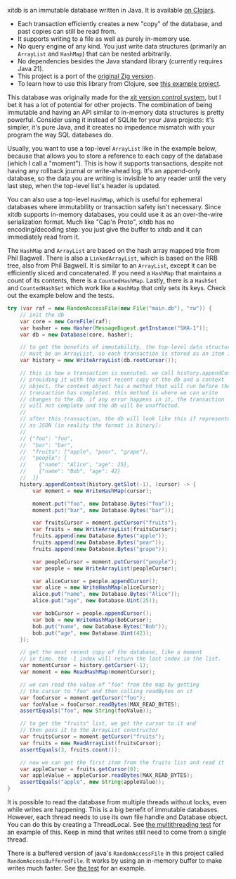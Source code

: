xitdb is an immutable database written in Java. It is available [on Clojars](https://clojars.org/io.github.radarroark/xitdb).

* Each transaction efficiently creates a new "copy" of the database, and past copies can still be read from.
* It supports writing to a file as well as purely in-memory use.
* No query engine of any kind. You just write data structures (primarily an `ArrayList` and `HashMap`) that can be nested arbitrarily.
* No dependencies besides the Java standard library (currently requires Java 21).
* This project is a port of the [original Zig version](https://github.com/radarroark/xitdb).
* To learn how to use this library from Clojure, see [this example project](https://github.com/radarroark/xitdb-clj-example).

This database was originally made for the [xit version control system](https://github.com/radarroark/xit), but I bet it has a lot of potential for other projects. The combination of being immutable and having an API similar to in-memory data structures is pretty powerful. Consider using it instead of SQLite for your Java projects: it's simpler, it's pure Java, and it creates no impedence mismatch with your program the way SQL databases do.

Usually, you want to use a top-level `ArrayList` like in the example below, because that allows you to store a reference to each copy of the database (which I call a "moment"). This is how it supports transactions, despite not having any rollback journal or write-ahead log. It's an append-only database, so the data you are writing is invisible to any reader until the very last step, when the top-level list's header is updated.

You can also use a top-level `HashMap`, which is useful for ephemeral databases where immutability or transaction safety isn't necessary. Since xitdb supports in-memory databases, you could use it as an over-the-wire serialization format. Much like "Cap'n Proto", xitdb has no encoding/decoding step: you just give the buffer to xitdb and it can immediately read from it.

The `HashMap` and `ArrayList` are based on the hash array mapped trie from Phil Bagwell. There is also a `LinkedArrayList`, which is based on the RRB tree, also from Phil Bagwell. It is similar to an `ArrayList`, except it can be efficiently sliced and concatenated. If you need a `HashMap` that maintains a count of its contents, there is a `CountedHashMap`. Lastly, there is a `HashSet` and `CountedHashSet` which work like a `HashMap` that only sets its keys. Check out the example below and the tests.

```java
try (var raf = new RandomAccessFile(new File("main.db"), "rw")) {
    // init the db
    var core = new CoreFile(raf);
    var hasher = new Hasher(MessageDigest.getInstance("SHA-1"));
    var db = new Database(core, hasher);

    // to get the benefits of immutability, the top-level data structure
    // must be an ArrayList, so each transaction is stored as an item in it
    var history = new WriteArrayList(db.rootCursor());

    // this is how a transaction is executed. we call history.appendContext,
    // providing it with the most recent copy of the db and a context
    // object. the context object has a method that will run before the
    // transaction has completed. this method is where we can write
    // changes to the db. if any error happens in it, the transaction
    // will not complete and the db will be unaffected.
    //
    // after this transaction, the db will look like this if represented
    // as JSON (in reality the format is binary):
    //
    // {"foo": "foo",
    //  "bar": "bar",
    //  "fruits": ["apple", "pear", "grape"],
    //  "people": [
    //    {"name": "Alice", "age": 25},
    //    {"name": "Bob", "age": 42}
    //  ]}
    history.appendContext(history.getSlot(-1), (cursor) -> {
        var moment = new WriteHashMap(cursor);

        moment.put("foo", new Database.Bytes("foo"));
        moment.put("bar", new Database.Bytes("bar"));

        var fruitsCursor = moment.putCursor("fruits");
        var fruits = new WriteArrayList(fruitsCursor);
        fruits.append(new Database.Bytes("apple"));
        fruits.append(new Database.Bytes("pear"));
        fruits.append(new Database.Bytes("grape"));

        var peopleCursor = moment.putCursor("people");
        var people = new WriteArrayList(peopleCursor);

        var aliceCursor = people.appendCursor();
        var alice = new WriteHashMap(aliceCursor);
        alice.put("name", new Database.Bytes("Alice"));
        alice.put("age", new Database.Uint(25));

        var bobCursor = people.appendCursor();
        var bob = new WriteHashMap(bobCursor);
        bob.put("name", new Database.Bytes("Bob"));
        bob.put("age", new Database.Uint(42));
    });

    // get the most recent copy of the database, like a moment
    // in time. the -1 index will return the last index in the list.
    var momentCursor = history.getCursor(-1);
    var moment = new ReadHashMap(momentCursor);

    // we can read the value of "foo" from the map by getting
    // the cursor to "foo" and then calling readBytes on it
    var fooCursor = moment.getCursor("foo");
    var fooValue = fooCursor.readBytes(MAX_READ_BYTES);
    assertEquals("foo", new String(fooValue));

    // to get the "fruits" list, we get the cursor to it and
    // then pass it to the ArrayList constructor
    var fruitsCursor = moment.getCursor("fruits");
    var fruits = new ReadArrayList(fruitsCursor);
    assertEquals(3, fruits.count());

    // now we can get the first item from the fruits list and read it
    var appleCursor = fruits.getCursor(0);
    var appleValue = appleCursor.readBytes(MAX_READ_BYTES);
    assertEquals("apple", new String(appleValue));
}
```

It is possible to read the database from multiple threads without locks, even while writes are happening. This is a big benefit of immutable databases. However, each thread needs to use its own file handle and Database object. You can do this by creating a ThreadLocal. See [the multithreading test](https://github.com/radarroark/xitdb-java/blob/d7cf0869cf0f66eca823051dfbdec0ab5e5a09cb/src/test/java/io/github/radarroark/xitdb/DatabaseTest.java#L201) for an example of this. Keep in mind that writes still need to come from a single thread.

There is a buffered version of java's `RandomAccessFile` in this project called `RandomAccessBufferedFile`. It works by using an in-memory buffer to make writes much faster. See [the test](https://github.com/radarroark/xitdb-java/blob/e8623cef3fbc3a161b17fc32b7e23e5fbe0c136e/src/test/java/io/github/radarroark/xitdb/DatabaseTest.java#L36) for an example.
